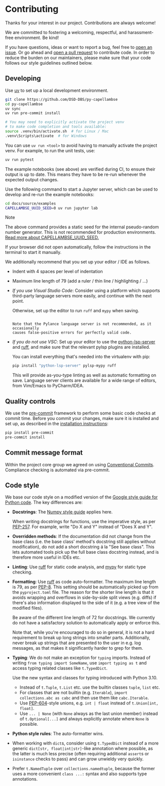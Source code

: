 <!--
 ~ SPDX-FileCopyrightText: Copyright DB InfraGO AG
 ~ SPDX-License-Identifier: Apache-2.0
 -->

Contributing
============

Thanks for your interest in our project. Contributions are always welcome!

We are committed to fostering a welcoming, respectful, and harassment-free
environment. Be kind!

If you have questions, ideas or want to report a bug, feel free to [open an
issue]. Or go ahead and [open a pull request] to contribute code. In order to
reduce the burden on our maintainers, please make sure that your code follows
our style guidelines outlined below.

[open an issue]: https://github.com/DSD-DBS/py-capellambse/issues
[open a pull request]: https://github.com/DSD-DBS/py-capellambse/pulls

Developing
----------

Use [uv](https://docs.astral.sh/uv/) to set up a local development environment.

```bash
git clone https://github.com/DSD-DBS/py-capellambse
cd py-capellambse
uv sync
uv run pre-commit install

# You may need to explicitly activate the project venv
# to make code completion and tools available:
source .venv/bin/activate.sh  # for Linux / Mac
.venv\Scripts\activate  # for Windows
```

You can use `uv run <tool>` to avoid having to manually activate the project
venv. For example, to run the unit tests, use:

```sh
uv run pytest
```

The example notebooks (see above) are verified during CI, to ensure their
output is up to date. This means they have to be re-run whenever the expected
output changes.

Use the following command to start a Jupyter server, which can be used to
develop and re-run the example notebooks:

```bash
cd docs/source/examples
CAPELLAMBSE_UUID_SEED=0 uv run jupyter lab
```

> [!NOTE]
> The above command provides a static seed for the internal pseudo-random
> number generator. This is not recommended for production environments. [Read
> more about
> CAPELLAMBSE_UUID_SEED.](https://dsd-dbs.github.io/py-capellambse/start/envvars.html)

If your browser did not open automatically, follow the instructions in the
terminal to start it manually.

We additionally recommend that you set up your editor / IDE as follows.

- Indent with 4 spaces per level of indentation

- Maximum line length of 79 (add a ruler / thin line / highlighting / ...)

- *If you use Visual Studio Code*: Consider using a platform which supports
  third-party language servers more easily, and continue with the next point.

  Otherwise, set up the editor to run `ruff` and `mypy` when saving.
  ```

  Note that the Pylance language server is not recommended, as it occasionally
  causes false-positive errors for perfectly valid code.

- *If you do not use VSC*: Set up your editor to use the [python-lsp-server]
  and [ruff], and make sure that the relevant pylsp plugins are installed.

  You can install everything that's needed into the virtualenv with pip:

  ```sh
  pip install "python-lsp-server" pylsp-mypy ruff
  ```

  This will provide as-you-type linting as well as automatic formatting on
  save. Language server clients are available for a wide range of editors, from
  Vim/Emacs to PyCharm/IDEA.

Quality controls
----------------

We use the [pre-commit] framework to perform some basic code checks at commit
time. Before you commit your changes, make sure it is installed and set up, as
described in the [installation instructions](README.md#installation):

```bash
pip install pre-commit
pre-commit install
```

Commit message format
---------------------

Within the project core group we agreed on using [Conventional
Commits](https://www.conventionalcommits.org/en/v1.0.0/#summary). Compliance
checking is automated via pre-commit.

Code style
----------

We base our code style on a modified version of the [Google style guide for
Python code]. The key differences are:

- **Docstrings**: The [Numpy style guide] applies here.

  When writing docstrings for functions, use the imperative style, as per
  [PEP-257]. For example, write "Do X and Y" instead of "Does X and Y".

- **Overridden methods**: If the documentation did not change from the base
  class (i.e. the base class' method's docstring still applies without
  modification), do not add a short docstring á la "See base class". This lets
  automated tools pick up the full base class docstring instead, and is
  therefore more useful in IDEs etc.

- **Linting**: Use [ruff] for static code analysis, and [mypy] for static type
  checking.

- **Formatting**: Use [ruff] as code auto-formatter. The maximum line length is
  79, as per [PEP-8]. This setting should be automatically picked up from the
  `pyproject.toml` file. The reason for the shorter line length is that it
  avoids wrapping and overflows in side-by-side split views (e.g. diffs) if
  there's also information displayed to the side of it (e.g. a tree view of the
  modified files).

  Be aware of the different line length of 72 for docstrings. We currently do
  not have a satisfactory solution to automatically apply or enforce this.

  Note that, while you're encouraged to do so in general, it is not a hard
  requirement to break up long strings into smaller parts. Additionally, never
  break up strings that are presented to the user in e.g. log messages, as that
  makes it significantly harder to grep for them.

- **Typing**: We do not make an exception for `typing` imports. Instead of
  writing `from typing import SomeName`, use `import typing as t` and access
  typing related classes like `t.TypedDict`.

  Use the new syntax and classes for typing introduced with Python 3.10.

  - Instead of `t.Tuple`, `t.List` etc. use the builtin classes `tuple`, `list`
    etc.
  - For classes that are not builtin (e.g. `Iterable`), `import collections.abc
    as cabc` and then use them like `cabc.Iterable`.
  - Use [PEP-604]-style unions, e.g. `int | float` instead of `t.Union[int,
    float]`.
  - Use `... | None` (with `None` always as the last union member) instead of
    `t.Optional[...]` and always explicitly annotate where `None` is possible.

- **Python style rules**: The auto-formatter wins.

- When working with `dict`s, consider using `t.TypedDict` instead of a more
  generic `dict[str, float|int|str]`-like annotation where possible, as the
  latter is much less precise (often requiring additional `assert`s or
  `isinstance` checks to pass) and can grow unwieldy very quickly.

- Prefer `t.NamedTuple` over `collections.namedtuple`, because the former uses
  a more convenient `class ...:` syntax and also supports type annotations.

[google style guide for python code]:
  https://google.github.io/styleguide/pyguide.html
[mypy]: https://github.com/python/mypy
[numpy style guide]:
  https://numpydoc.readthedocs.io/en/latest/format.html#docstring-standard
[pep-8]: https://www.python.org/dev/peps/pep-0008/
[pep-257]: https://peps.python.org/pep-0257/
[pep-604]: https://www.python.org/dev/peps/pep-0604/
[pre-commit]: https://pre-commit.com/
[python-lsp-server]: https://github.com/python-lsp/python-lsp-server
[ruff]: https://github.com/astral-sh/ruff
